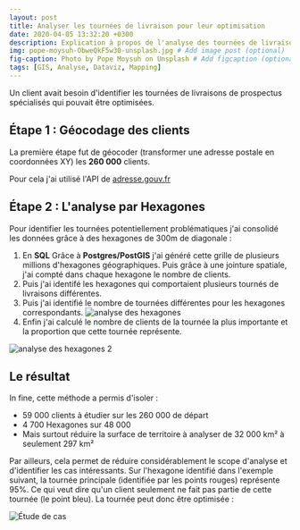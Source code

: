 ```yaml
---
layout: post
title: Analyser les tournées de livraison pour leur optimisation
date: 2020-04-05 13:32:20 +0300
description: Explication à propos de l'analyse des tournées de livraisons. # Add post description (optional)
img: pope-moysuh-ObweQkF5w30-unsplash.jpg # Add image post (optional)
fig-caption: Photo by Pope Moysuh on Unsplash # Add figcaption (optional)
tags: [GIS, Analyse, Dataviz, Mapping]
---
```


Un client avait besoin d'identifier les tournées de livraisons de prospectus spécialisés qui pouvait être optimisées.

## Étape 1 : Géocodage des clients

La première étape fut de géocoder (transformer une adresse postale en coordonnées XY) les **260 000** clients. 

Pour cela j'ai utilisé l'API de [adresse.gouv.fr](https://geo.api.gouv.fr/adresse)

## Étape 2 : L'analyse par Hexagones

Pour identifier les tournées potentiellement problématiques j'ai consolidé les données grâce à des hexagones de 300m de diagonale :
1. En **SQL** Grâce à **Postgres/PostGIS** j'ai généré cette grille de plusieurs millions d'hexagones géographiques. Puis grâce à une jointure spatiale, j'ai compté dans chaque hexagone le nombre de clients.
2. Puis j'ai identifé les hexagones qui comportaient plusieurs tournés de livraisons différentes.
3. Puis j'ai identifié le nombre de tournées différentes pour les hexagones correspondants.
![analyse des hexagones]({{site.baseurl}}/assets/img/analyse-tournees/methode-hexagones.png)
4. Enfin j'ai calculé le nombre de clients de la tournée la plus importante et la proportion que cette tournée représente.

![analyse des hexagones 2]({{site.baseurl}}/assets/img/analyse-tournees/methode-hexagones-2.png)

## Le résultat

In fine, cette méthode a permis d'isoler :
* 59 000 clients à étudier sur les 260 000 de départ
* 4 700 Hexagones sur 48 000
* Mais surtout réduire la surface de territoire à analyser de 32 000 km² à seulement 297 km²

Par ailleurs, cela permet de réduire considérablement le scope d'analyse et d'identifier les cas intéressants. Sur l'hexagone identifié dans l'exemple suivant, la tournée principale (identifiée par les points rouges) représente 95%. Ce qui veut dire qu'un client seulement ne fait pas partie de cette tournée (le point bleu). La tournée peut donc être optimisée :

![Étude de cas]({{site.baseurl}}/assets/img/analyse-tournees/etude-de-cas.png)



